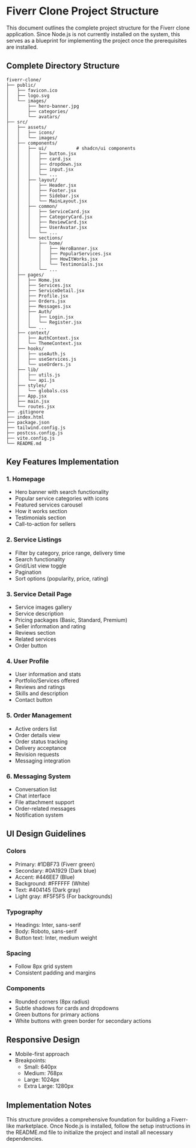 # Fiverr Clone Project Structure

This document outlines the complete project structure for the Fiverr clone application. Since Node.js is not currently installed on the system, this serves as a blueprint for implementing the project once the prerequisites are installed.

## Complete Directory Structure

```
fiverr-clone/
├── public/
│   ├── favicon.ico
│   ├── logo.svg
│   └── images/
│       ├── hero-banner.jpg
│       ├── categories/
│       └── avatars/
├── src/
│   ├── assets/
│   │   ├── icons/
│   │   └── images/
│   ├── components/
│   │   ├── ui/           # shadcn/ui components
│   │   │   ├── button.jsx
│   │   │   ├── card.jsx
│   │   │   ├── dropdown.jsx
│   │   │   ├── input.jsx
│   │   │   └── ...
│   │   ├── layout/
│   │   │   ├── Header.jsx
│   │   │   ├── Footer.jsx
│   │   │   ├── Sidebar.jsx
│   │   │   └── MainLayout.jsx
│   │   ├── common/
│   │   │   ├── ServiceCard.jsx
│   │   │   ├── CategoryCard.jsx
│   │   │   ├── ReviewCard.jsx
│   │   │   ├── UserAvatar.jsx
│   │   │   └── ...
│   │   └── sections/
│   │       ├── home/
│   │       │   ├── HeroBanner.jsx
│   │       │   ├── PopularServices.jsx
│   │       │   ├── HowItWorks.jsx
│   │       │   └── Testimonials.jsx
│   │       └── ...
│   ├── pages/
│   │   ├── Home.jsx
│   │   ├── Services.jsx
│   │   ├── ServiceDetail.jsx
│   │   ├── Profile.jsx
│   │   ├── Orders.jsx
│   │   ├── Messages.jsx
│   │   ├── Auth/
│   │   │   ├── Login.jsx
│   │   │   └── Register.jsx
│   │   └── ...
│   ├── context/
│   │   ├── AuthContext.jsx
│   │   └── ThemeContext.jsx
│   ├── hooks/
│   │   ├── useAuth.js
│   │   ├── useServices.js
│   │   └── useOrders.js
│   ├── lib/
│   │   ├── utils.js
│   │   └── api.js
│   ├── styles/
│   │   └── globals.css
│   ├── App.jsx
│   ├── main.jsx
│   └── routes.jsx
├── .gitignore
├── index.html
├── package.json
├── tailwind.config.js
├── postcss.config.js
├── vite.config.js
└── README.md
```

## Key Features Implementation

### 1. Homepage
- Hero banner with search functionality
- Popular service categories with icons
- Featured services carousel
- How it works section
- Testimonials section
- Call-to-action for sellers

### 2. Service Listings
- Filter by category, price range, delivery time
- Search functionality
- Grid/List view toggle
- Pagination
- Sort options (popularity, price, rating)

### 3. Service Detail Page
- Service images gallery
- Service description
- Pricing packages (Basic, Standard, Premium)
- Seller information and rating
- Reviews section
- Related services
- Order button

### 4. User Profile
- User information and stats
- Portfolio/Services offered
- Reviews and ratings
- Skills and description
- Contact button

### 5. Order Management
- Active orders list
- Order details view
- Order status tracking
- Delivery acceptance
- Revision requests
- Messaging integration

### 6. Messaging System
- Conversation list
- Chat interface
- File attachment support
- Order-related messages
- Notification system

## UI Design Guidelines

### Colors
- Primary: #1DBF73 (Fiverr green)
- Secondary: #0A1929 (Dark blue)
- Accent: #446EE7 (Blue)
- Background: #FFFFFF (White)
- Text: #404145 (Dark gray)
- Light gray: #F5F5F5 (For backgrounds)

### Typography
- Headings: Inter, sans-serif
- Body: Roboto, sans-serif
- Button text: Inter, medium weight

### Spacing
- Follow 8px grid system
- Consistent padding and margins

### Components
- Rounded corners (8px radius)
- Subtle shadows for cards and dropdowns
- Green buttons for primary actions
- White buttons with green border for secondary actions

## Responsive Design
- Mobile-first approach
- Breakpoints:
  - Small: 640px
  - Medium: 768px
  - Large: 1024px
  - Extra Large: 1280px

## Implementation Notes
This structure provides a comprehensive foundation for building a Fiverr-like marketplace. Once Node.js is installed, follow the setup instructions in the README.md file to initialize the project and install all necessary dependencies.